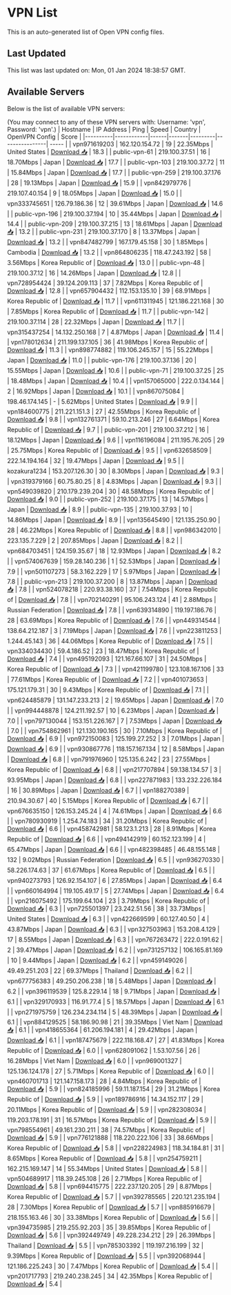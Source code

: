 # VPN List

This is an auto-generated list of Open VPN config files.

## Last Updated

This list was last updated on: Mon, 01 Jan 2024 18:38:57 GMT.

## Available Servers

Below is the list of available VPN servers:

(You may connect to any of these VPN servers with: Username: 'vpn', Password: 'vpn'.)
| Hostname | IP Address | Ping | Speed | Country | OpenVPN Config | Score |
|----------|------------|------|-------|---------|----------------| ----- |
| vpn971619203 | 162.120.154.72 | 19 | 22.35Mbps | United States | [Download 📥](./configs/server_0_US.ovpn) | 18.3 |
| public-vpn-61 | 219.100.37.51 | 16 | 18.70Mbps | Japan | [Download 📥](./configs/server_1_JP.ovpn) | 17.7 |
| public-vpn-103 | 219.100.37.72 | 11 | 15.84Mbps | Japan | [Download 📥](./configs/server_2_JP.ovpn) | 17.7 |
| public-vpn-259 | 219.100.37.176 | 28 | 19.13Mbps | Japan | [Download 📥](./configs/server_3_JP.ovpn) | 15.9 |
| vpn842979776 | 219.107.40.154 | 9 | 18.05Mbps | Japan | [Download 📥](./configs/server_4_JP.ovpn) | 15.0 |
| vpn333745651 | 126.79.186.36 | 12 | 39.61Mbps | Japan | [Download 📥](./configs/server_5_JP.ovpn) | 14.6 |
| public-vpn-196 | 219.100.37.194 | 10 | 35.44Mbps | Japan | [Download 📥](./configs/server_6_JP.ovpn) | 14.4 |
| public-vpn-209 | 219.100.37.215 | 13 | 18.61Mbps | Japan | [Download 📥](./configs/server_7_JP.ovpn) | 13.2 |
| public-vpn-231 | 219.100.37.170 | 8 | 13.37Mbps | Japan | [Download 📥](./configs/server_8_JP.ovpn) | 13.2 |
| vpn847482799 | 167.179.45.158 | 30 | 1.85Mbps | Cambodia | [Download 📥](./configs/server_9_KH.ovpn) | 13.2 |
| vpn864806235 | 118.47.243.192 | 58 | 3.56Mbps | Korea Republic of | [Download 📥](./configs/server_10_KR.ovpn) | 13.0 |
| public-vpn-48 | 219.100.37.12 | 16 | 14.26Mbps | Japan | [Download 📥](./configs/server_11_JP.ovpn) | 12.8 |
| vpn728954424 | 39.124.209.113 | 37 | 7.82Mbps | Korea Republic of | [Download 📥](./configs/server_12_KR.ovpn) | 12.8 |
| vpn657904432 | 112.153.135.10 | 39 | 68.91Mbps | Korea Republic of | [Download 📥](./configs/server_13_KR.ovpn) | 11.7 |
| vpn611311945 | 121.186.221.168 | 30 | 7.85Mbps | Korea Republic of | [Download 📥](./configs/server_14_KR.ovpn) | 11.7 |
| public-vpn-142 | 219.100.37.114 | 28 | 22.32Mbps | Japan | [Download 📥](./configs/server_15_JP.ovpn) | 11.7 |
| vpn315437254 | 14.132.250.168 | 7 | 4.87Mbps | Japan | [Download 📥](./configs/server_16_JP.ovpn) | 11.4 |
| vpn178012634 | 211.199.137.105 | 36 | 41.98Mbps | Korea Republic of | [Download 📥](./configs/server_17_KR.ovpn) | 11.3 |
| vpn898774882 | 119.106.245.157 | 15 | 55.22Mbps | Japan | [Download 📥](./configs/server_18_JP.ovpn) | 11.0 |
| public-vpn-176 | 219.100.37.136 | 20 | 15.55Mbps | Japan | [Download 📥](./configs/server_19_JP.ovpn) | 10.6 |
| public-vpn-71 | 219.100.37.25 | 25 | 18.48Mbps | Japan | [Download 📥](./configs/server_20_JP.ovpn) | 10.4 |
| vpn157065000 | 222.0.134.144 | 2 | 16.92Mbps | Japan | [Download 📥](./configs/server_21_JP.ovpn) | 10.1 |
| vpn867075084 | 198.46.174.145 | - | 5.62Mbps | United States | [Download 📥](./configs/server_22_US.ovpn) | 9.9 |
| vpn184600775 | 211.221.151.3 | 27 | 42.55Mbps | Korea Republic of | [Download 📥](./configs/server_23_KR.ovpn) | 9.8 |
| vpn132761371 | 59.10.213.246 | 27 | 6.64Mbps | Korea Republic of | [Download 📥](./configs/server_24_KR.ovpn) | 9.7 |
| public-vpn-201 | 219.100.37.212 | 16 | 18.12Mbps | Japan | [Download 📥](./configs/server_25_JP.ovpn) | 9.6 |
| vpn116196084 | 211.195.76.205 | 29 | 25.75Mbps | Korea Republic of | [Download 📥](./configs/server_26_KR.ovpn) | 9.5 |
| vpn632658509 | 222.14.194.164 | 32 | 19.47Mbps | Japan | [Download 📥](./configs/server_27_JP.ovpn) | 9.5 |
| kozakura1234 | 153.207.126.30 | 30 | 8.30Mbps | Japan | [Download 📥](./configs/server_28_JP.ovpn) | 9.3 |
| vpn319379166 | 60.75.80.25 | 8 | 4.83Mbps | Japan | [Download 📥](./configs/server_29_JP.ovpn) | 9.3 |
| vpn549039820 | 210.179.239.204 | 30 | 48.58Mbps | Korea Republic of | [Download 📥](./configs/server_30_KR.ovpn) | 9.0 |
| public-vpn-252 | 219.100.37.175 | 13 | 14.57Mbps | Japan | [Download 📥](./configs/server_31_JP.ovpn) | 8.9 |
| public-vpn-135 | 219.100.37.93 | 10 | 14.86Mbps | Japan | [Download 📥](./configs/server_32_JP.ovpn) | 8.9 |
| vpn135645490 | 121.135.250.90 | 28 | 46.22Mbps | Korea Republic of | [Download 📥](./configs/server_33_KR.ovpn) | 8.8 |
| vpn986342010 | 223.135.7.229 | 2 | 207.85Mbps | Japan | [Download 📥](./configs/server_34_JP.ovpn) | 8.2 |
| vpn684703451 | 124.159.35.67 | 18 | 12.93Mbps | Japan | [Download 📥](./configs/server_35_JP.ovpn) | 8.2 |
| vpn574067639 | 159.28.140.236 | 1 | 52.53Mbps | Japan | [Download 📥](./configs/server_36_JP.ovpn) | 7.9 |
| vpn501107273 | 58.3.162.229 | 17 | 5.97Mbps | Japan | [Download 📥](./configs/server_37_JP.ovpn) | 7.8 |
| public-vpn-213 | 219.100.37.200 | 8 | 13.87Mbps | Japan | [Download 📥](./configs/server_38_JP.ovpn) | 7.8 |
| vpn524078218 | 220.93.38.160 | 37 | 7.54Mbps | Korea Republic of | [Download 📥](./configs/server_39_KR.ovpn) | 7.8 |
| vpn702140291 | 95.106.243.124 | 41 | 2.88Mbps | Russian Federation | [Download 📥](./configs/server_40_RU.ovpn) | 7.8 |
| vpn639314890 | 119.197.186.76 | 28 | 63.69Mbps | Korea Republic of | [Download 📥](./configs/server_41_KR.ovpn) | 7.6 |
| vpn449314544 | 138.64.212.187 | 3 | 7.19Mbps | Japan | [Download 📥](./configs/server_42_JP.ovpn) | 7.6 |
| vpn223811253 | 1.244.45.143 | 36 | 44.06Mbps | Korea Republic of | [Download 📥](./configs/server_43_KR.ovpn) | 7.5 |
| vpn334034430 | 59.4.186.52 | 23 | 18.47Mbps | Korea Republic of | [Download 📥](./configs/server_44_KR.ovpn) | 7.4 |
| vpn495192093 | 121.167.66.107 | 31 | 24.50Mbps | Korea Republic of | [Download 📥](./configs/server_45_KR.ovpn) | 7.3 |
| vpn421199780 | 123.108.167.106 | 33 | 77.61Mbps | Korea Republic of | [Download 📥](./configs/server_46_KR.ovpn) | 7.2 |
| vpn401073653 | 175.121.179.31 | 30 | 9.43Mbps | Korea Republic of | [Download 📥](./configs/server_47_KR.ovpn) | 7.1 |
| vpn624485879 | 131.147.233.213 | 2 | 19.65Mbps | Japan | [Download 📥](./configs/server_48_JP.ovpn) | 7.0 |
| vpn994448878 | 124.211.192.57 | 10 | 6.23Mbps | Japan | [Download 📥](./configs/server_49_JP.ovpn) | 7.0 |
| vpn797130044 | 153.151.226.167 | 7 | 7.53Mbps | Japan | [Download 📥](./configs/server_50_JP.ovpn) | 7.0 |
| vpn754862961 | 121.130.190.165 | 30 | 7.10Mbps | Korea Republic of | [Download 📥](./configs/server_51_KR.ovpn) | 6.9 |
| vpn972150083 | 125.199.27.252 | 3 | 7.01Mbps | Japan | [Download 📥](./configs/server_52_JP.ovpn) | 6.9 |
| vpn930867776 | 118.157.167.134 | 12 | 8.58Mbps | Japan | [Download 📥](./configs/server_53_JP.ovpn) | 6.8 |
| vpn791976960 | 125.135.6.242 | 23 | 27.55Mbps | Korea Republic of | [Download 📥](./configs/server_54_KR.ovpn) | 6.8 |
| vpn217707894 | 59.138.134.57 | 3 | 93.95Mbps | Japan | [Download 📥](./configs/server_55_JP.ovpn) | 6.8 |
| vpn227871983 | 133.232.226.184 | 16 | 30.89Mbps | Japan | [Download 📥](./configs/server_56_JP.ovpn) | 6.7 |
| vpn188270389 | 210.94.30.67 | 40 | 5.15Mbps | Korea Republic of | [Download 📥](./configs/server_57_KR.ovpn) | 6.7 |
| vpn676635150 | 126.153.245.24 | 4 | 74.61Mbps | Japan | [Download 📥](./configs/server_58_JP.ovpn) | 6.6 |
| vpn780930919 | 1.254.74.183 | 34 | 31.20Mbps | Korea Republic of | [Download 📥](./configs/server_59_KR.ovpn) | 6.6 |
| vpn458742981 | 58.123.1.213 | 28 | 8.91Mbps | Korea Republic of | [Download 📥](./configs/server_60_KR.ovpn) | 6.6 |
| vpn494142919 | 60.152.123.199 | 4 | 65.47Mbps | Japan | [Download 📥](./configs/server_61_JP.ovpn) | 6.6 |
| vpn482398485 | 46.48.155.148 | 132 | 9.02Mbps | Russian Federation | [Download 📥](./configs/server_62_RU.ovpn) | 6.5 |
| vpn936270330 | 58.226.174.63 | 37 | 61.67Mbps | Korea Republic of | [Download 📥](./configs/server_63_KR.ovpn) | 6.5 |
| vpn940273793 | 126.92.154.107 | 6 | 27.85Mbps | Japan | [Download 📥](./configs/server_64_JP.ovpn) | 6.4 |
| vpn660164994 | 119.105.49.17 | 5 | 27.74Mbps | Japan | [Download 📥](./configs/server_65_JP.ovpn) | 6.4 |
| vpn216075492 | 175.199.64.104 | 23 | 3.79Mbps | Korea Republic of | [Download 📥](./configs/server_66_KR.ovpn) | 6.3 |
| vpn725501397 | 23.242.51.56 | 38 | 33.73Mbps | United States | [Download 📥](./configs/server_67_US.ovpn) | 6.3 |
| vpn422669599 | 60.127.40.50 | 4 | 43.87Mbps | Japan | [Download 📥](./configs/server_68_JP.ovpn) | 6.3 |
| vpn327503963 | 153.208.4.129 | 17 | 8.55Mbps | Japan | [Download 📥](./configs/server_69_JP.ovpn) | 6.3 |
| vpn767263472 | 222.0.191.62 | 2 | 39.47Mbps | Japan | [Download 📥](./configs/server_70_JP.ovpn) | 6.2 |
| vpn731257132 | 106.165.81.169 | 10 | 9.44Mbps | Japan | [Download 📥](./configs/server_71_JP.ovpn) | 6.2 |
| vpn459149026 | 49.49.251.203 | 22 | 69.37Mbps | Thailand | [Download 📥](./configs/server_72_TH.ovpn) | 6.2 |
| vpn677756383 | 49.250.206.238 | 18 | 5.48Mbps | Japan | [Download 📥](./configs/server_73_JP.ovpn) | 6.2 |
| vpn396119539 | 125.8.229.14 | 18 | 9.71Mbps | Japan | [Download 📥](./configs/server_74_JP.ovpn) | 6.1 |
| vpn329170933 | 116.91.77.4 | 5 | 18.57Mbps | Japan | [Download 📥](./configs/server_75_JP.ovpn) | 6.1 |
| vpn271975759 | 126.234.234.114 | 5 | 48.39Mbps | Japan | [Download 📥](./configs/server_76_JP.ovpn) | 6.1 |
| vpn884129525 | 58.186.90.98 | 21 | 39.35Mbps | Viet Nam | [Download 📥](./configs/server_77_VN.ovpn) | 6.1 |
| vpn418655364 | 61.206.194.181 | 4 | 29.42Mbps | Japan | [Download 📥](./configs/server_78_JP.ovpn) | 6.1 |
| vpn187475679 | 222.118.168.47 | 27 | 41.83Mbps | Korea Republic of | [Download 📥](./configs/server_79_KR.ovpn) | 6.0 |
| vpn628091062 | 1.53.107.56 | 26 | 16.28Mbps | Viet Nam | [Download 📥](./configs/server_80_VN.ovpn) | 6.0 |
| vpn969001327 | 125.136.124.178 | 27 | 5.71Mbps | Korea Republic of | [Download 📥](./configs/server_81_KR.ovpn) | 6.0 |
| vpn460701713 | 121.147.158.173 | 28 | 4.84Mbps | Korea Republic of | [Download 📥](./configs/server_82_KR.ovpn) | 5.9 |
| vpn824185996 | 59.11.187.154 | 29 | 31.21Mbps | Korea Republic of | [Download 📥](./configs/server_83_KR.ovpn) | 5.9 |
| vpn189786916 | 14.34.152.117 | 29 | 20.11Mbps | Korea Republic of | [Download 📥](./configs/server_84_KR.ovpn) | 5.9 |
| vpn282308034 | 119.203.178.191 | 31 | 16.57Mbps | Korea Republic of | [Download 📥](./configs/server_85_KR.ovpn) | 5.9 |
| vpn798554961 | 49.161.230.211 | 38 | 74.57Mbps | Korea Republic of | [Download 📥](./configs/server_86_KR.ovpn) | 5.9 |
| vpn776121888 | 118.220.222.106 | 33 | 38.66Mbps | Korea Republic of | [Download 📥](./configs/server_87_KR.ovpn) | 5.8 |
| vpn228224983 | 118.34.184.81 | 31 | 8.65Mbps | Korea Republic of | [Download 📥](./configs/server_88_KR.ovpn) | 5.8 |
| vpn254759211 | 162.215.169.147 | 14 | 55.34Mbps | United States | [Download 📥](./configs/server_89_US.ovpn) | 5.8 |
| vpn504689917 | 118.39.245.108 | 26 | 2.71Mbps | Korea Republic of | [Download 📥](./configs/server_90_KR.ovpn) | 5.8 |
| vpn694415775 | 222.237.120.205 | 29 | 8.87Mbps | Korea Republic of | [Download 📥](./configs/server_91_KR.ovpn) | 5.7 |
| vpn392785565 | 220.121.235.194 | 28 | 7.30Mbps | Korea Republic of | [Download 📥](./configs/server_92_KR.ovpn) | 5.7 |
| vpn885916679 | 218.155.163.46 | 30 | 33.38Mbps | Korea Republic of | [Download 📥](./configs/server_93_KR.ovpn) | 5.6 |
| vpn394735985 | 219.255.92.203 | 35 | 39.85Mbps | Korea Republic of | [Download 📥](./configs/server_94_KR.ovpn) | 5.6 |
| vpn392449749 | 49.228.234.212 | 29 | 26.39Mbps | Thailand | [Download 📥](./configs/server_95_TH.ovpn) | 5.5 |
| vpn785303392 | 119.197.216.199 | 32 | 9.39Mbps | Korea Republic of | [Download 📥](./configs/server_96_KR.ovpn) | 5.5 |
| vpn392068944 | 121.186.225.243 | 30 | 7.47Mbps | Korea Republic of | [Download 📥](./configs/server_97_KR.ovpn) | 5.4 |
| vpn201717793 | 219.240.238.245 | 34 | 42.35Mbps | Korea Republic of | [Download 📥](./configs/server_98_KR.ovpn) | 5.4 |
